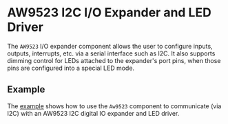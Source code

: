 # AW9523 I2C I/O Expander and LED Driver

The `AW9523` I/O expander component allows the user to configure inputs,
outputs, interrupts, etc. via a serial interface such as I2C. It also supports
dimming control for LEDs attached to the expander's port pins, when those pins
are configured into a special LED mode.

## Example

The [example](./example) shows how to use the `Aw9523` component to communicate
(via I2C) with an AW9523 I2C digital IO expander and LED driver.

